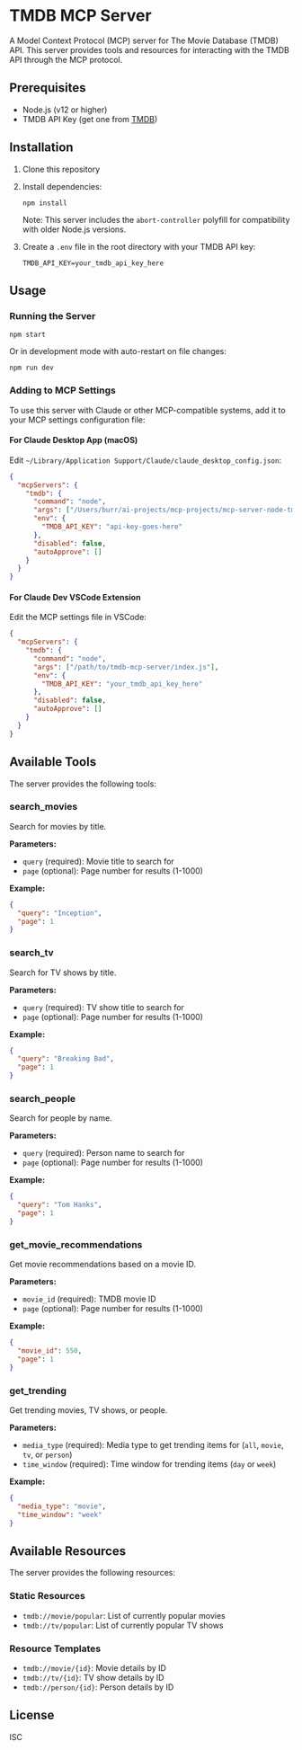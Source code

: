 # TMDB MCP Server

A Model Context Protocol (MCP) server for The Movie Database (TMDB) API. This server provides tools and resources for interacting with the TMDB API through the MCP protocol.

## Prerequisites

- Node.js (v12 or higher)
- TMDB API Key (get one from [TMDB](https://www.themoviedb.org/settings/api))

## Installation

1. Clone this repository
2. Install dependencies:
   ```
   npm install
   ```

   Note: This server includes the `abort-controller` polyfill for compatibility with older Node.js versions.
3. Create a `.env` file in the root directory with your TMDB API key:
   ```
   TMDB_API_KEY=your_tmdb_api_key_here
   ```

## Usage

### Running the Server

```
npm start
```

Or in development mode with auto-restart on file changes:

```
npm run dev
```

### Adding to MCP Settings

To use this server with Claude or other MCP-compatible systems, add it to your MCP settings configuration file:

#### For Claude Desktop App (macOS)

Edit `~/Library/Application Support/Claude/claude_desktop_config.json`:

```json
{
  "mcpServers": {
    "tmdb": {
      "command": "node",
      "args": ["/Users/burr/ai-projects/mcp-projects/mcp-server-node-tmdb/index.js"],
      "env": {
        "TMDB_API_KEY": "api-key-goes-here"
      },
      "disabled": false,
      "autoApprove": []
    }
  }
}
```

#### For Claude Dev VSCode Extension

Edit the MCP settings file in VSCode:

```json
{
  "mcpServers": {
    "tmdb": {
      "command": "node",
      "args": ["/path/to/tmdb-mcp-server/index.js"],
      "env": {
        "TMDB_API_KEY": "your_tmdb_api_key_here"
      },
      "disabled": false,
      "autoApprove": []
    }
  }
}
```

## Available Tools

The server provides the following tools:

### search_movies

Search for movies by title.

**Parameters:**
- `query` (required): Movie title to search for
- `page` (optional): Page number for results (1-1000)

**Example:**
```json
{
  "query": "Inception",
  "page": 1
}
```

### search_tv

Search for TV shows by title.

**Parameters:**
- `query` (required): TV show title to search for
- `page` (optional): Page number for results (1-1000)

**Example:**
```json
{
  "query": "Breaking Bad",
  "page": 1
}
```

### search_people

Search for people by name.

**Parameters:**
- `query` (required): Person name to search for
- `page` (optional): Page number for results (1-1000)

**Example:**
```json
{
  "query": "Tom Hanks",
  "page": 1
}
```

### get_movie_recommendations

Get movie recommendations based on a movie ID.

**Parameters:**
- `movie_id` (required): TMDB movie ID
- `page` (optional): Page number for results (1-1000)

**Example:**
```json
{
  "movie_id": 550,
  "page": 1
}
```

### get_trending

Get trending movies, TV shows, or people.

**Parameters:**
- `media_type` (required): Media type to get trending items for (`all`, `movie`, `tv`, or `person`)
- `time_window` (required): Time window for trending items (`day` or `week`)

**Example:**
```json
{
  "media_type": "movie",
  "time_window": "week"
}
```

## Available Resources

The server provides the following resources:

### Static Resources

- `tmdb://movie/popular`: List of currently popular movies
- `tmdb://tv/popular`: List of currently popular TV shows

### Resource Templates

- `tmdb://movie/{id}`: Movie details by ID
- `tmdb://tv/{id}`: TV show details by ID
- `tmdb://person/{id}`: Person details by ID

## License

ISC
